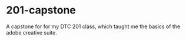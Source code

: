 # 201-capstone
A capstone for for my DTC 201 class, which taught me the basics of the adobe creative suite.
